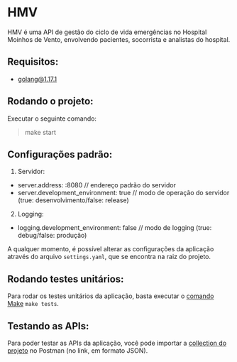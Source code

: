 # HMV

HMV é uma API de gestão do ciclo de vida emergências no Hospital Moinhos de Vento, envolvendo pacientes, socorrista e analistas do hospital.

## Requisitos:

- [golang@1.17.1](https://go.dev/doc/install)

## Rodando o projeto:

Executar o seguinte comando:

> make start

## Configurações padrão:

1) Servidor:
- server.address: :8080 // endereço padrão do servidor
- server.development_environment: true // modo de operação do servidor (true: desenvolvimento/false: release)

2) Logging:
- logging.development_environment: false // modo de logging (true: debug/false: produção)


A qualquer momento, é possível alterar as configurações da aplicação através do arquivo `settings.yaml`, que se encontra na raiz do projeto.

## Rodando testes unitários:

Para rodar os testes unitários da aplicação, basta executar o [comando Make](https://pt.wikipedia.org/wiki/Make) `make tests`.

## Testando as APIs:

Para poder testar as APIs da aplicação, você pode importar a [collection do projeto](https://www.getpostman.com/collections/ab992d09a3eb6ff74a44) no Postman (no link, em formato JSON).
